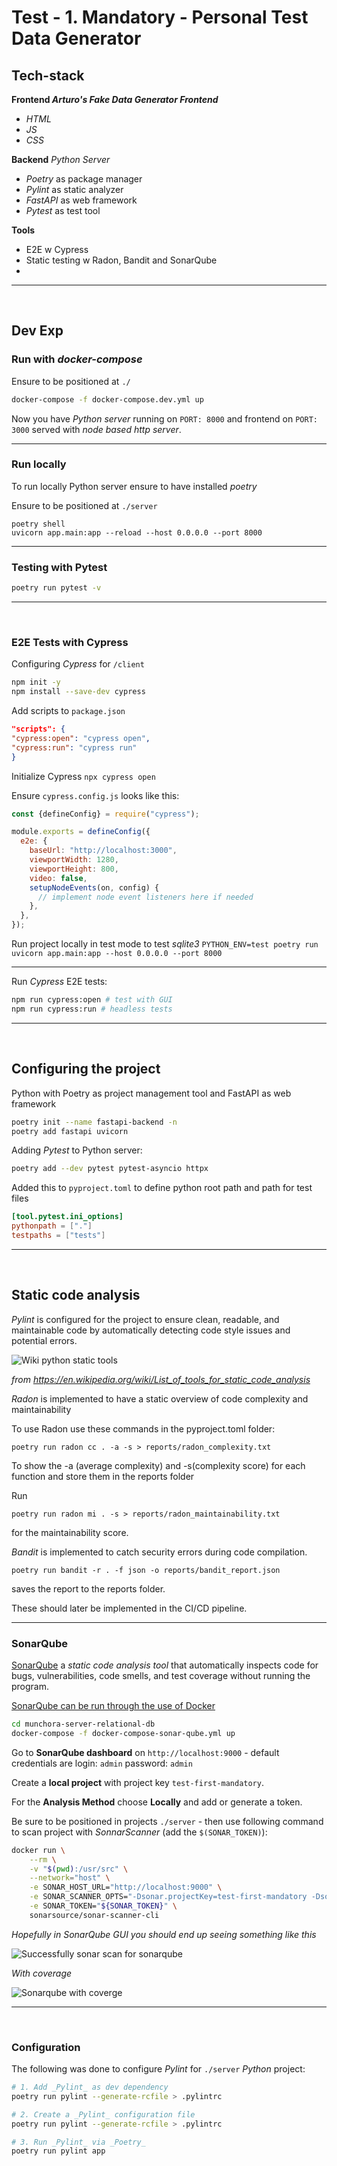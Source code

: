 # Test - 1. Mandatory - Personal Test Data Generator

## Tech-stack

**Frontend _Arturo's Fake Data Generator Frontend_**

- _HTML_
- _JS_
- _CSS_

**Backend** _Python Server_

- _Poetry_ as package manager
- _Pylint_ as static analyzer
- _FastAPI_ as web framework
- _Pytest_ as test tool

**Tools**

- E2E w Cypress
- Static testing w Radon, Bandit and SonarQube
-

---

<br>

## Dev Exp

### Run with _docker-compose_

Ensure to be positioned at `./`

```bash
docker-compose -f docker-compose.dev.yml up
```

Now you have _Python server_ running on `PORT: 8000` and 
frontend on `PORT: 3000` served with _node based http server_.

---

### Run locally

To run locally Python server ensure to have installed _poetry_

Ensure to be positioned at `./server`

```
poetry shell
uvicorn app.main:app --reload --host 0.0.0.0 --port 8000
```

---

### Testing with Pytest

```bash
poetry run pytest -v
```

---

<br>

### E2E Tests with Cypress

Configuring _Cypress_ for `/client`

```bash
npm init -y
npm install --save-dev cypress
```

Add scripts to `package.json`

```json
"scripts": {
"cypress:open": "cypress open",
"cypress:run": "cypress run"
}
```

Initialize Cypress `npx cypress open`

Ensure `cypress.config.js` looks like this:

```javascript
const {defineConfig} = require("cypress");

module.exports = defineConfig({
  e2e: {
    baseUrl: "http://localhost:3000",
    viewportWidth: 1280,
    viewportHeight: 800,
    video: false,
    setupNodeEvents(on, config) {
      // implement node event listeners here if needed
    },
  },
});
```

Run project locally in test mode to test _sqlite3_
`PYTHON_ENV=test poetry run uvicorn app.main:app --host 0.0.0.0 --port 8000`


---

Run _Cypress_ E2E tests:

```bash
npm run cypress:open # test with GUI
npm run cypress:run # headless tests
```

---

<br>

## Configuring the project

Python with Poetry as project management tool and FastAPI as web framework

```bash
poetry init --name fastapi-backend -n
poetry add fastapi uvicorn
```

Adding _Pytest_ to Python server:

```bash
poetry add --dev pytest pytest-asyncio httpx
```

Added this to `pyproject.toml` to define python root path and path for test files

```toml
[tool.pytest.ini_options]
pythonpath = ["."]
testpaths = ["tests"]
```

---

<br>

## Static code analysis

_Pylint_ is configured for the project to ensure clean, readable, and
maintainable code by automatically detecting code style issues and potential errors.

![Wiki python static tools](assets/wiki-python-static-tools.png)

_from https://en.wikipedia.org/wiki/List_of_tools_for_static_code_analysis_

_Radon_ is implemented to have a static overview of code complexity and maintainability

To use Radon use these commands in the pyproject.toml folder:

```
poetry run radon cc . -a -s > reports/radon_complexity.txt
```

To show the -a (average complexity) and -s(complexity score) for each function and store them in the reports folder

Run

```
poetry run radon mi . -s > reports/radon_maintainability.txt
```

for the maintainability score.

_Bandit_ is implemented to catch security errors during code compilation.

```
poetry run bandit -r . -f json -o reports/bandit_report.json
```

saves the report to the reports folder.

These should later be implemented in the CI/CD pipeline.

---

### SonarQube

[SonarQube](https://www.sonarsource.com/) a _static code analysis tool_ that automatically inspects code for bugs,
vulnerabilities, code smells, and test coverage without running the program.

[SonarQube can be run through the use of Docker](https://medium.com/@index23/start-sonarqube-server-and-run-analyses-locally-with-docker-4550eb7112a3)

```bash
cd munchora-server-relational-db
docker-compose -f docker-compose-sonar-qube.yml up
```

Go to **SonarQube dashboard** on `http://localhost:9000` - default credentials are login: `admin` password: `admin`

Create a **local project** with project key `test-first-mandatory`.

For the **Analysis Method** choose **Locally** and add or generate a token.

Be sure to be positioned in projects `./server` -
then use following command to scan project with _SonnarScanner_ (add the `$(SONAR_TOKEN)`):

```bash
docker run \
    --rm \
    -v "$(pwd):/usr/src" \
    --network="host" \
    -e SONAR_HOST_URL="http://localhost:9000" \
    -e SONAR_SCANNER_OPTS="-Dsonar.projectKey=test-first-mandatory -Dsonar.sources=./ -Dsonar.test=test -Dsonar.javascript.lcov.reportPaths=test/coverage/lcov.info" \
    -e SONAR_TOKEN="${SONAR_TOKEN}" \
    sonarsource/sonar-scanner-cli
```

_Hopefully in SonarQube GUI you should end up seeing something like this_

![Successfully sonar scan for sonarqube](assets/sonar-scan-sonar-qube-result.png)

_With coverage_

![Sonarqube with coverge](assets/sonarqube-with-coverage.png)

---

<br>

### Configuration

The following was done to configure _Pylint_ for `./server` _Python_ project:

```bash
# 1. Add _Pylint_ as dev dependency
poetry run pylint --generate-rcfile > .pylintrc

# 2. Create a _Pylint_ configuration file
poetry run pylint --generate-rcfile > .pylintrc

# 3. Run _Pylint_ via _Poetry_
poetry run pylint app
```